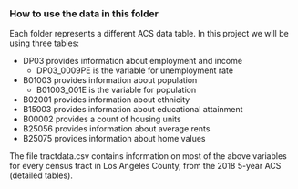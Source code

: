 ### How to use the data in this folder
Each folder represents a different ACS data table. In this project we will be using three tables:

* DP03 provides information about employment and income
  * DP03_0009PE is the variable for unemployment rate
* B01003 provides information about population
  * B01003_001E is the variable for population
* B02001 provides information about ethnicity
* B15003 provides information about educational attainment
* B00002 provides a count of housing units
* B25056 provides information about average rents
* B25075 provides information about home values

The file tractdata.csv contains information on most of the above variables for every census tract in Los Angeles County, from the 2018 5-year ACS (detailed tables).
